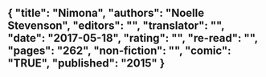 {
 "title": "Nimona",
 "authors": "Noelle Stevenson",
 "editors": "",
 "translator": "",
 "date": "2017-05-18",
 "rating": "",
 "re-read": "",
 "pages": "262",
 "non-fiction": "",
 "comic": "TRUE",
 "published": "2015"
}
---

